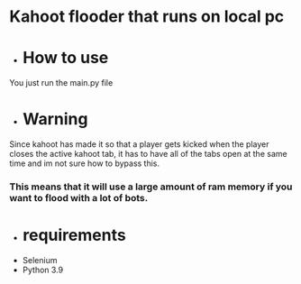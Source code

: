 # Kahoot flooder that runs on local pc

- # How to use

You just run the main.py file

- # Warning

Since kahoot has made it so that a player gets kicked when the player closes the active kahoot tab, it has to have all of the tabs open at the same time and im not sure how to bypass this.

### This means that it will use a large amount of ram memory if you want to flood with a lot of bots.

- # requirements
- Selenium
- Python 3.9
